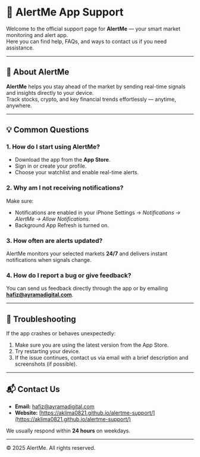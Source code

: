# 📱 AlertMe App Support

Welcome to the official support page for **AlertMe** — your smart market monitoring and alert app.  
Here you can find help, FAQs, and ways to contact us if you need assistance.

---

## 🚀 About AlertMe
**AlertMe** helps you stay ahead of the market by sending real-time signals and insights directly to your device.  
Track stocks, crypto, and key financial trends effortlessly — anytime, anywhere.

---

## 💡 Common Questions

### 1. How do I start using AlertMe?
- Download the app from the **App Store**.
- Sign in or create your profile.
- Choose your watchlist and enable real-time alerts.

### 2. Why am I not receiving notifications?
Make sure:
- Notifications are enabled in your iPhone Settings → *Notifications → AlertMe → Allow Notifications*.
- Background App Refresh is turned on.

### 3. How often are alerts updated?
AlertMe monitors your selected markets **24/7** and delivers instant notifications when signals change.

### 4. How do I report a bug or give feedback?
You can send us feedback directly through the app or by emailing **hafiz@ayramadigital.com**.

---

## 🧰 Troubleshooting
If the app crashes or behaves unexpectedly:
1. Make sure you are using the latest version from the App Store.
2. Try restarting your device.
3. If the issue continues, contact us via email with a brief description and screenshots (if possible).

---

## 📬 Contact Us
- **Email:** [hafiz@ayramadigital.com](mailto:hafiz@ayramadigital.com)  
- **Website:** [https://aklima0821.github.io/alertme-support/](https://aklima0821.github.io/alertme-support/)

We usually respond within **24 hours** on weekdays.

---

© 2025 AlertMe. All rights reserved.
